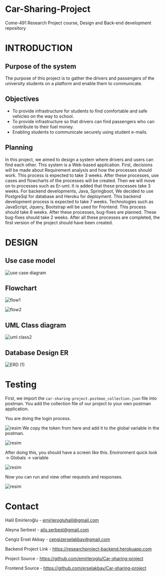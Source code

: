 # Car-Sharing-Project
Come-491 Research Project course, Design and Back-end development repository
# INTRODUCTION
## Purpose of the system
The purpose of this project is to gather the drivers and passengers of the university students on a platform and enable them to communicate.
## Objectives
-	To provide infrastructure for students to find comfortable and safe vehicles on the way to school.
-	To provide infrastructure so that drivers can find passengers who can contribute to their fuel money.
-	Enabling students to communicate securely using student e-mails.
## Planning
In this project, we aimed to design a system where drivers and users can find each other. This system is a Web-based application.
First, decisions will be made about Requirement analysis and how the processes should work. This process is expected to take 3 weeks. 
After these processes, use cases and flowcharts of the processes will be created. Then we will move on to processes such as Er-uml. 
It is added that these processes take 3 weeks. For backend developments, Java, Springboot,
We decided to use PostgreSql for database and Heroku for deployment. This backend development process is expected to take 7 weeks. 
Technologies such as JavaScript, Jquery, Bootstrap will be used for Frontend. This process should take 6 weeks. After these processes,
bug-fixes are planned. These bug-fixes should take 2 weeks. After all these processes are completed, the first version of the project should have been created.

# DESIGN
## Use case model
![use case diagram](https://user-images.githubusercontent.com/52790536/153595727-80d6e244-6853-407b-9a2c-aff39b84b3e5.jpg)


## Flowchart

![flow1](https://user-images.githubusercontent.com/52790536/153595529-e26b6a8e-51d5-4ed4-aa79-8a88e8ff5066.jpg)


![flow2](https://user-images.githubusercontent.com/52790536/153595588-225bab8a-995a-4c33-ad07-60231f749091.jpg)

## UML Class diagram

![uml class2](https://user-images.githubusercontent.com/52790536/153596066-e8a626a0-bfb8-4779-a879-59941670db05.jpg)

## Database Design ER


![ERD (1)](https://user-images.githubusercontent.com/52790536/153596366-914dfcae-5423-4cbf-8574-54510999cd4a.jpg)

# Testing

First, we import the `car-sharing-project.postman_collection.json` file into postman. You add the collection file of our project to your own postman application.

You are doing the login process.

![resim](https://user-images.githubusercontent.com/52790536/153720947-2d9bb94b-e8b2-4a58-87d7-a9d9a333d859.png)
We copy the token from here and add it to the global variable in the postman.

![resim](https://user-images.githubusercontent.com/52790536/153721118-e2d4734b-566f-428e-9ac0-d3032dfe0ab2.png)

After doing this, you should have a screen like this. Environment quick look -> Globals -> variable

![resim](https://user-images.githubusercontent.com/52790536/153721184-d5a77269-195c-41b9-a6bd-a83159d3cda8.png)

Now you can run and view other requests and responses.

![resim](https://user-images.githubusercontent.com/52790536/153721320-803cc8b1-d1a2-403d-b76a-91f7cd67a7be.png)

# Contact 
Halil Emirleroğlu - emirlerogluhalil@gmail.com

Aleyna Serbest - alis.serbest@gmail.com

Cengiz Ersel Akbay - cengizerselakbay@gmail.com 

Backend Project Link - https://researchproject-backend.herokuapp.com

Project Source - https://github.com/emirleroglu/Car-sharing-project

Frontend Source - https://github.com/erselakbay/Car-sharing-project


















